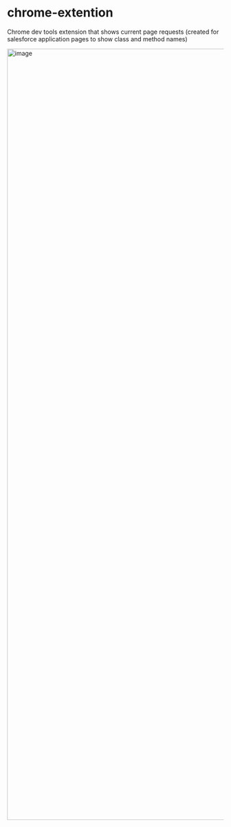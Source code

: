 # chrome-extention
Chrome dev tools extension that shows current page requests (created for salesforce application pages to show class and method names)

<img width="1792" alt="image" src="https://user-images.githubusercontent.com/39721136/170024591-728de56a-3f21-437a-b853-4384724a809a.png">
